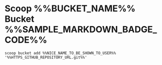 # Scoop %%BUCKET_NAME%% Bucket %%SAMPLE_MARKDOWN_BADGE_CODE%%

`scoop bucket add %%NICE_NAME_TO_BE_SHOWN_TO_USER%% '%%HTTPS_GITHUB_REPOSITORY_URL.git%%'`
